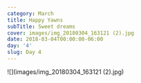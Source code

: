 ```yaml
---
category: March
title: Happy Yawns
subTitle: Sweet dreams
cover: images/img_20180304_163121 (2).jpg
date: 2018-03-04T00:00:00-06:00
day: '4'
slug: Day 4
---
```

![](images/img_20180304_163121 (2).jpg)
